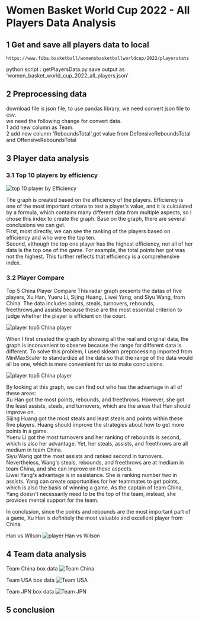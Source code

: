 # Women Basket World Cup 2022 - All Players Data Analysis

## 1 Get and save all players data to local
    https://www.fiba.basketball/womensbasketballworldcup/2022/playerstats
  python script : getPlayersData.py save output as 'women_basket_world_cup_2022_all_players.json'  


## 2 Preprocessing data
   download file is json file, to use pandas library, we need convert json file to csv.\
   we need the following change for convert data.\
   1 add new column as Team.\
   2 add new column 'ReboundsTotal',get value from DefensiveReboundsTotal and OffensiveReboundsTotal

## 3 Player data analysis
### 3.1 Top 10 players by efficiency 
![top 10 player by Efficiency](chart/top10playerByEfficiency.svg)

The graph is created based on the efficiency of the players. Efficiency is one of the most important critera to 
test a player's value, and it is culculated by a formula, which contains many different data from multiple aspects, 
so I chose this index to create the graph. Base on the graph, there are several conclusions we can get.\
First, most directly, we can see the ranking of the players based on efficiency and who were the top ten. \
Second, although the top one player has the highest efficiency, not all of her data is the top one of the game. For example, 
the total points her got was not the highest. This further reflects that efficiency is a comprehensive index.


### 3.2 Player Compare 
Top 5 China Player Compare
This radar graph presents the datas of five players, Xu Han, Yueru Li, Sijing Huang, Liwei Yang, and Siyu Wang, from China.
The data includes points, steals, turnovers, rebounds, freethrows,and assists because these are the most essential 
criterion to judge whether the player is efficient on the court. 

![player top5 China player](chart/chinaPlayerBenchmarkTop5-no-stand.svg)

When I first created the graph by showing all the real and original data, the graph is inconvenient to observe 
because the range for different data is different. To solve this problem, I used sklearn.preprocessing imported from
MinMaxScaler to standardize all the data so that the range of the data would all be one, which is more convenient for us
to make conclusions.

![player top5 China player](chart/chinaPlayerBenchmarkTop5.svg)

By looking at this graph, we can find out who has the advantage in all of these areas: \
Xu Han got the most points, rebounds, and freethrows. However, she got the least assists, steals, and turnovers, which are
the areas that Han should improve on.\
Sijing Huang got the most steals and least steals and points within these five players. Huang should improve the strategies 
about how to get more points in a game.\
Yueru Li got the most turnovers and her ranking of rebounds is second, which is also her advantage. Yet, her steals,
assists, and freethrows are all medium in team China.\
Siyu Wang got the most assists and ranked second in turnovers. Nevertheless, Wang's steals, rebounds, and freethrows
are at medium in team China, and she can improve on these aspects.\
Liwei Yang's advantage is in assistance. She is ranking number two in assists. Yang can create opportunities for her
teammates to get points, which is also the basis of winning a game. As the captain of team China, Yang doesn't necessarily
need to be the top of the team, instead, she provides mental support for the team.

In conclusion, since the points and rebounds are the most important part of a game, Xu Han is definitely the most 
valuable and excellent player from China.





Han vs Wilson
![player Han vs Wilson](chart/playerBenchmarkHanVsWilson.svg)

## 4 Team data analysis
Team China box data
![Team China](chart/teamCHNBenchmark.svg)

Team USA box data
![Team USA](chart/teamUSABenchmark.svg)

Team JPN box data
![Team JPN](chart/teamJPNBenchmark.svg)

## 5 conclusion

